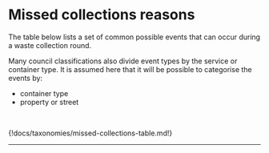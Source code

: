 
# Missed collections reasons

The table below lists a set of common possible events that can occur during a waste collection round.

Many council classifications also divide event types by the service or container type. It is assumed here that it will be possible to categorise the events by:

* container type
* property or street


<br/>

{!docs/taxonomies/missed-collections-table.md!}

---
